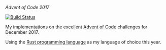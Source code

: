 *Advent of Code 2017*

[![Build Status](https://travis-ci.org/dhedegaard/adventofcode2017.svg?branch=master)](https://travis-ci.org/dhedegaard/adventofcode2017)

My implementations on the excellent [Advent of Code](http://adventofcode.com/) challenges for December 2017.

Using the [Rust programming language](https://www.rust-lang.org/en-US/) as my language of choice this year.